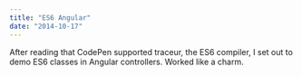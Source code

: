 ```yaml
---
title: "ES6 Angular"
date: "2014-10-17"
---
```


After reading that CodePen supported traceur, the ES6 compiler, I set out to demo ES6 classes in Angular controllers. Worked like a charm.
